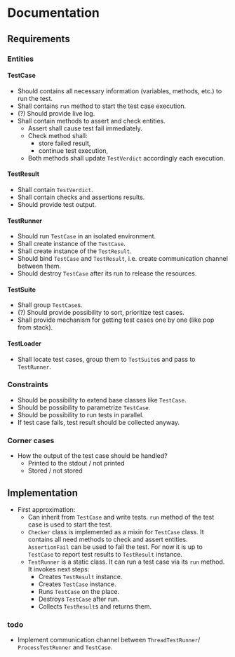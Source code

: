 # Documentation

## Requirements

### Entities

#### TestCase

- Should contains all necessary information (variables, methods, etc.) to run the test.
- Shall contains `run` method to start the test case execution.
- (?) Should provide live log.
- Shall contain methods to assert and check entities.
    - Assert shall cause test fail immediately.
    - Check method shall:
        - store failed result,
        - continue test execution,
    - Both methods shall update `TestVerdict` accordingly each execution.

#### TestResult

- Shall contain `TestVerdict`.
- Shall contain checks and assertions results.
- Should provide test output.

#### TestRunner

- Should run `TestCase` in an isolated environment.
- Shall create instance of the `TestCase`.
- Shall create instance of the `TestResult`.
- Should bind `TestCase` and `TestResult`, i.e. create communication channel between them.
- Should destroy `TestCase` after its run to release the resources.

#### TestSuite

- Shall group `TestCase`s.
- (?) Should provide possibility to sort, prioritize test cases.
- Shall provide mechanism for getting test cases one by one (like pop from stack).

#### TestLoader

- Shall locate test cases, group them to `TestSuite`s and pass to `TestRunner`.


### Constraints

- Should be possibility to extend base classes like `TestCase`.
- Should be possibility to parametrize `TestCase`.
- Should be possibility to run tests in parallel.
- If test case fails, test result should be collected anyway.


### Corner cases

- How the output of the test case should be handled?
    - Printed to the stdout / not printed
    - Stored / not stored


## Implementation

- First approximation:
    - Can inherit from `TestCase` and write tests. `run` method of the test case is used to start the test.
    - `Checker` class is implemented as a mixin for `TestCase` class. It contains all need methods to
    check and assert entities. `AssertionFail` can be used to fail the test. For now it is up to `TestCase`
    to report test results to `TestResult` instance.
    - `TestRunner` is a static class. It can run a test case via its `run` method. It invokes next steps:
        - Creates `TestResult` instance.
        - Creates `TestCase` instance.
        - Runs `TestCase` on the place.
        - Destroys `TestCase` after run.
        - Collects `TestResult`s and returns them.

### todo

- Implement communication channel between `ThreadTestRunner`/ `ProcessTestRunner` and `TestCase`.
